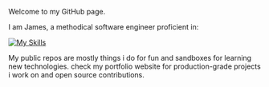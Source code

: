 
Welcome to my GitHub page.

I am James, a methodical software engineer proficient in:

[![My Skills](https://skillicons.dev/icons?i=go,ts,cs,py)](https://skillicons.dev)

My public repos are mostly things i do for fun and sandboxes for learning new technologies. check my portfolio website for production-grade projects i work on and open source contributions.

<!---
remarkablejames/remarkablejames is a ✨ special ✨ repository because its `README.md` (this file) appears on your GitHub profile.
You can click the Preview link to take a look at your changes.
--->
